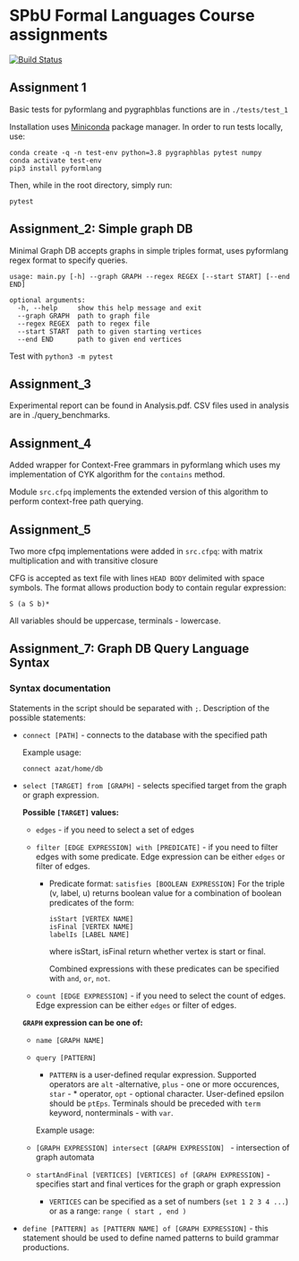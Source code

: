 # SPbU Formal Languages Course assignments
[![Build Status](https://travis-ci.org/azaat/formal_languages_course.svg?branch=master)](https://travis-ci.org/azaat/formal_languages_course)

## Assignment 1

Basic tests for pyformlang and pygraphblas functions are in ```./tests/test_1```

Installation uses [Miniconda](https://docs.conda.io/projects/conda/en/latest/user-guide/install/download.html) package manager.
In order to run tests locally, use: 
```
conda create -q -n test-env python=3.8 pygraphblas pytest numpy
conda activate test-env
pip3 install pyformlang                                                   
```
Then, while in the root directory, simply run:
```
pytest
```

## Assignment_2: Simple graph DB

Minimal Graph DB accepts graphs in simple triples format, uses pyformlang regex format to specify queries.
```
usage: main.py [-h] --graph GRAPH --regex REGEX [--start START] [--end END]

optional arguments:
  -h, --help     show this help message and exit
  --graph GRAPH  path to graph file
  --regex REGEX  path to regex file
  --start START  path to given starting vertices
  --end END      path to given end vertices
  ```

Test with ```python3 -m pytest```

## Assignment_3

Experimental report can be found in Analysis.pdf. CSV files used in analysis are in ./query_benchmarks.

## Assignment_4

Added wrapper for Context-Free grammars in pyformlang which uses my implementation of CYK algorithm for the ```contains``` method.

Module ```src.cfpq``` implements the extended version of this algorithm to perform context-free path querying.

## Assignment_5

Two more cfpq implementations were added in ```src.cfpq```: with matrix multiplication and with transitive closure

CFG is accepted as text file with lines ```HEAD BODY``` delimited with space symbols. The format allows production body to contain regular expression:

```
S (a S b)*
```

All variables should be uppercase, terminals - lowercase.

## Assignment_7: Graph DB Query Language Syntax

### Syntax documentation

Statements in the script should be separated with ``` ; ```. Description of the possible statements:
- ```connect [PATH]``` - connects to the database with the specified path

  Example usage:
  ```
  connect azat/home/db
  ```

- ```select [TARGET] from [GRAPH]``` - selects specified target from the graph or graph expression.

  **Possible ```[TARGET]``` values:**
  - ```edges``` - if you need to select a set of edges
  - ```filter [EDGE EXPRESSION] with [PREDICATE]``` - if you need to filter edges with some predicate. Edge expression can be either ```edges``` or filter of edges.

    - Predicate format:
      ```satisfies [BOOLEAN EXPRESSION]```
      For the triple (v, label, u) returns boolean value for a combination of boolean predicates of the form:

      ```
      isStart [VERTEX NAME]
      isFinal [VERTEX NAME]
      labelIs [LABEL NAME]
      ```
      where isStart, isFinal return whether vertex is start or final.

      Combined expressions with these predicates can be specified with ```and```, ```or```,  ```not```.


  - ```count [EDGE EXPRESSION]``` - if you need to select the count of edges. Edge expression can be either ```edges``` or filter of edges.
  
  **```GRAPH``` expression can be one of:**
    - ```name [GRAPH NAME]```
    - ```query [PATTERN]```
      - ```PATTERN``` is a user-defined reqular expression.
      Supported operators are ```alt``` -alternative, ```plus``` - one or more occurences, ```star``` - * operator, ```opt``` - optional character. User-defined epsilon should be ```ptEps```. Terminals should be preceded with ```term``` keyword, nonterminals - with ```var```.

      Example usage: 
    - ```[GRAPH EXPRESSION] intersect [GRAPH EXPRESSION] ``` - intersection of graph automata
    - ```startAndFinal [VERTICES] [VERTICES] of [GRAPH EXPRESSION]``` - specifies start and final vertices for the graph or graph expression
      -  ```VERTICES``` can be specified as a set of numbers (```set 1 2 3 4 ...```) or as a range: ```range ( start , end )```

- ```define [PATTERN] as [PATTERN NAME] of [GRAPH EXPRESSION]``` - this statement should be used to define named patterns to build grammar productions.